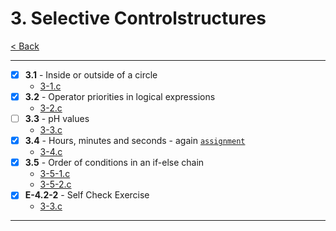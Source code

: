 # 3. Selective Controlstructures
[< Back](../README.md)

---
- [x] **3.1** - Inside or outside of a circle
    - [3-1.c](./3-1.c)
- [x] **3.2** - Operator priorities in logical expressions
    - [3-2.c](./3-2.c)
- [ ] **3.3** - pH values
    - [3-3.c](./3-3.c)
- [x] **3.4** - Hours, minutes and seconds - again [`assignment`](../assignments/assignment_3.c)
    - [3-4.c](./3-4.c)
- [x] **3.5** - Order of conditions in an if-else chain
    - [3-5-1.c](./3-5-1.c)
    - [3-5-2.c](./3-5-2.c)
- [x] **E-4.2-2** - Self Check Exercise
    - [3-3.c](./s-4-2-2.c)
---